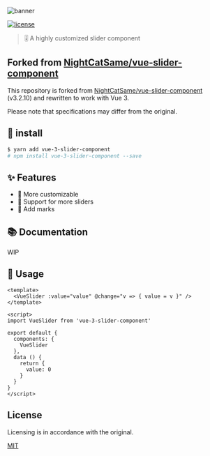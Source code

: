 ![banner](https://github.com/s-sasaki-0529/vue-slider-component/blob/master/.github/banner.jpg?raw=true)

[![license](https://img.shields.io/npm/l/express.svg)]()

> 🎚 A highly customized slider component

## Forked from [NightCatSame/vue-slider-component](https://github.com/NightCatSama/vue-slider-component)

This repository is forked from [NightCatSame/vue-slider-component](https://github.com/NightCatSama/vue-slider-component) (v3.2.10) and rewritten to work with Vue 3.

Please note that specifications may differ from the original.

## 🎯 install

```bash
$ yarn add vue-3-slider-component
# npm install vue-3-slider-component --save
```

## ✨ Features

- 🍖 More customizable
- 🐳 Support for more sliders
- 📌 Add marks

## 📚 Documentation

WIP

## 🚀 Usage

```vue
<template>
  <VueSlider :value="value" @change="v => { value = v }" />
</template>

<script>
import VueSlider from 'vue-3-slider-component'

export default {
  components: {
    VueSlider
  },
  data () {
    return {
      value: 0
    }
  }
}
</script>
```

## License

Licensing is in accordance with the original.

[MIT](https://github.com/NightCatSama/vue-slider-component/blob/master/LICENSE)
